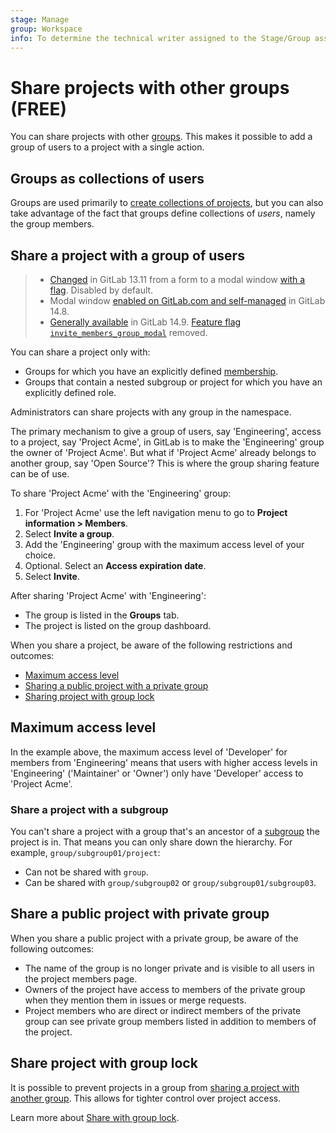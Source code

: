 ```yaml
---
stage: Manage
group: Workspace
info: To determine the technical writer assigned to the Stage/Group associated with this page, see https://about.gitlab.com/handbook/engineering/ux/technical-writing/#assignments
---
```


# Share projects with other groups **(FREE)**

You can share projects with other [groups](../../group/index.md). This makes it
possible to add a group of users to a project with a single action.

## Groups as collections of users

Groups are used primarily to [create collections of projects](../../group/index.md), but you can also
take advantage of the fact that groups define collections of _users_, namely the group
members.

## Share a project with a group of users

> - [Changed](https://gitlab.com/gitlab-org/gitlab/-/issues/247208) in GitLab 13.11 from a form to a modal
    window [with a flag](../../feature_flags.md). Disabled by default.
> - Modal window [enabled on GitLab.com and self-managed](https://gitlab.com/gitlab-org/gitlab/-/issues/247208)
    in GitLab 14.8.
> - [Generally available](https://gitlab.com/gitlab-org/gitlab/-/issues/352526) in GitLab 14.9.
    [Feature flag `invite_members_group_modal`](https://gitlab.com/gitlab-org/gitlab/-/issues/352526) removed.

You can share a project only with:

- Groups for which you have an explicitly defined [membership](index.md).
- Groups that contain a nested subgroup or project for which you have an explicitly defined role.

Administrators can share projects with any group in the namespace.

The primary mechanism to give a group of users, say 'Engineering', access to a project,
say 'Project Acme', in GitLab is to make the 'Engineering' group the owner of 'Project
Acme'. But what if 'Project Acme' already belongs to another group, say 'Open Source'?
This is where the group sharing feature can be of use.

To share 'Project Acme' with the 'Engineering' group:

1. For 'Project Acme' use the left navigation menu to go to **Project information > Members**.
1. Select **Invite a group**.
1. Add the 'Engineering' group with the maximum access level of your choice.
1. Optional. Select an **Access expiration date**.
1. Select **Invite**.

After sharing 'Project Acme' with 'Engineering':

- The group is listed in the **Groups** tab.
- The project is listed on the group dashboard.

When you share a project, be aware of the following restrictions and outcomes:

- [Maximum access level](#maximum-access-level)
- [Sharing a public project with a private group](#share-a-public-project-with-private-group)
- [Sharing project with group lock](#share-project-with-group-lock)

## Maximum access level

In the example above, the maximum access level of 'Developer' for members from 'Engineering' means that users with higher access levels in 'Engineering' ('Maintainer' or 'Owner') only have 'Developer' access to 'Project Acme'.

### Share a project with a subgroup

You can't share a project with a group that's an ancestor of a [subgroup](../../group/subgroups/index.md) the project is
in. That means you can only share down the hierarchy. For example, `group/subgroup01/project`:

- Can not be shared with `group`.
- Can be shared with `group/subgroup02` or  `group/subgroup01/subgroup03`.

## Share a public project with private group

When you share a public project with a private group, be aware of the following outcomes:

- The name of the group is no longer private and is visible to all users in the project members page.
- Owners of the project have access to members of the private group when they mention them in issues or merge requests.
- Project members who are direct or indirect members of the private group can see private group members listed in addition to members of the project.

## Share project with group lock

It is possible to prevent projects in a group from [sharing
a project with another group](../members/share_project_with_groups.md).
This allows for tighter control over project access.

Learn more about [Share with group lock](../../group/index.md#prevent-a-project-from-being-shared-with-groups).
